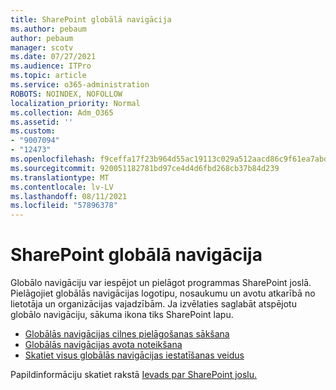 ```yaml
---
title: SharePoint globālā navigācija
ms.author: pebaum
author: pebaum
manager: scotv
ms.date: 07/27/2021
ms.audience: ITPro
ms.topic: article
ms.service: o365-administration
ROBOTS: NOINDEX, NOFOLLOW
localization_priority: Normal
ms.collection: Adm_O365
ms.assetid: ''
ms.custom:
- "9007094"
- "12473"
ms.openlocfilehash: f9ceffa17f23b964d55ac19113c029a512aacd86c9f61ea7abd8db1a7c81381f
ms.sourcegitcommit: 920051182781bd97ce4d4d6fbd268cb37b84d239
ms.translationtype: MT
ms.contentlocale: lv-LV
ms.lasthandoff: 08/11/2021
ms.locfileid: "57896378"
---
```

# <a name="sharepoint-global-navigation"></a>SharePoint globālā navigācija

Globālo navigāciju var iespējot un pielāgot programmas SharePoint joslā. Pielāgojiet globālās navigācijas logotipu, nosaukumu un avotu atkarībā no lietotāja un organizācijas vajadzībām. Ja izvēlaties saglabāt atspējotu globālo navigāciju, sākuma ikona tiks SharePoint lapu.

- [Globālās navigācijas cilnes pielāgošanas sākšana](https://docs.microsoft.com/SharePoint/sharepoint-app-bar?WT.mc_id=365AdminCSH_SupportCentral#get-started-customizing-the-global-navigation-tab)
- [Globālās navigācijas avota noteikšana](https://docs.microsoft.com/SharePoint/sharepoint-app-bar?WT.mc_id=365AdminCSH_SupportCentral#determine-the-global-navigation-source-depending-on-your-home-sites-configuration)
- [Skatiet visus globālās navigācijas iestatīšanas veidus](https://docs.microsoft.com/SharePoint/sharepoint-app-bar?WT.mc_id=365AdminCSH_SupportCentral#see-all-the-different-ways-you-can-set-up-global-navigation)

Papildinformāciju skatiet rakstā [Ievads par SharePoint joslu.](https://docs.microsoft.com/sharepoint/sharepoint-app-bar) 

